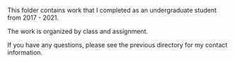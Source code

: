 This folder contains work that I completed as an undergraduate student from 2017 - 2021.

The work is organized by class and assignment.

 If you have any questions, please see the previous directory for my contact information.
